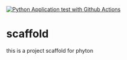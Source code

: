 [![Python Application test with Github Actions](https://github.com/moisealmeyda/scaffold/actions/workflows/main.yml/badge.svg)](https://github.com/moisealmeyda/scaffold/actions/workflows/main.yml)

# scaffold
this is a project scaffold for phyton

